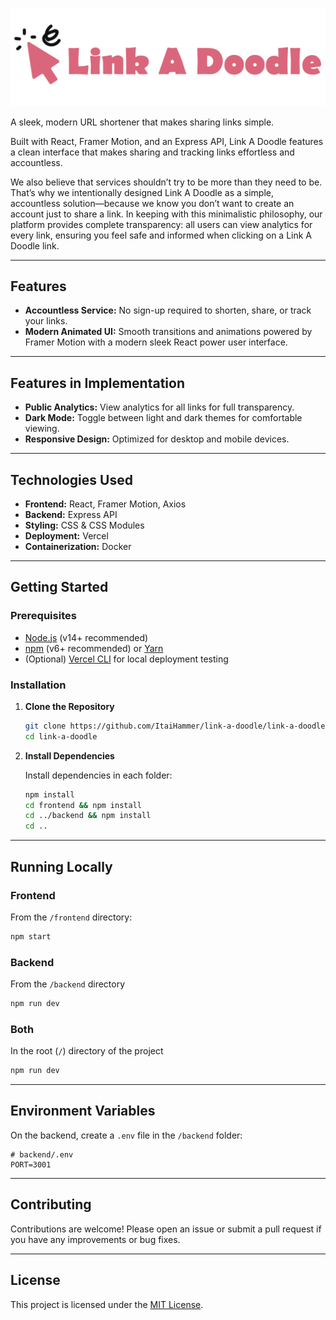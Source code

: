 ![Link A Doodle Logo](frontend/src/icons/logo.svg 'Link A Doodle Logo')

A sleek, modern URL shortener that makes sharing links simple.

Built with React, Framer Motion, and an Express API, Link A Doodle features a clean interface that makes sharing and tracking links effortless and accountless.

We also believe that services shouldn’t try to be more than they need to be. That’s why we intentionally designed Link A Doodle as a simple, accountless solution—because we know you don’t want to create an account just to share a link. In keeping with this minimalistic philosophy, our platform provides complete transparency: all users can view analytics for every link, ensuring you feel safe and informed when clicking on a Link A Doodle link.

---

## Features

-   **Accountless Service:** No sign-up required to shorten, share, or track your links.
-   **Modern Animated UI:** Smooth transitions and animations powered by Framer Motion with a modern sleek React power user interface.

---

## Features in Implementation

-   **Public Analytics:** View analytics for all links for full transparency.
-   **Dark Mode:** Toggle between light and dark themes for comfortable viewing.
-   **Responsive Design:** Optimized for desktop and mobile devices.

---

## Technologies Used

-   **Frontend:** React, Framer Motion, Axios
-   **Backend:** Express API
-   **Styling:** CSS & CSS Modules
-   **Deployment:** Vercel
-   **Containerization:** Docker

---

## Getting Started

### Prerequisites

-   [Node.js](https://nodejs.org/) (v14+ recommended)
-   [npm](https://www.npmjs.com/) (v6+ recommended) or [Yarn](https://yarnpkg.com/)
-   (Optional) [Vercel CLI](https://vercel.com/docs/cli) for local deployment testing

### Installation

1. **Clone the Repository**

    ```bash
    git clone https://github.com/ItaiHammer/link-a-doodle/link-a-doodle.git
    cd link-a-doodle
    ```

2. **Install Dependencies**

    Install dependencies in each folder:

    ```bash
    npm install
    cd frontend && npm install
    cd ../backend && npm install
    cd ..
    ```

---

## Running Locally

### Frontend

From the `/frontend` directory:

```bash
npm start
```

### Backend

From the `/backend` directory

```bash
npm run dev
```

### Both

In the root (`/`) directory of the project

```bash
npm run dev
```

---

## Environment Variables

On the backend, create a `.env` file in the `/backend` folder:

```env
# backend/.env
PORT=3001
```

---

## Contributing

Contributions are welcome! Please open an issue or submit a pull request if you have any improvements or bug fixes.

---

## License

This project is licensed under the [MIT License](LICENSE).
